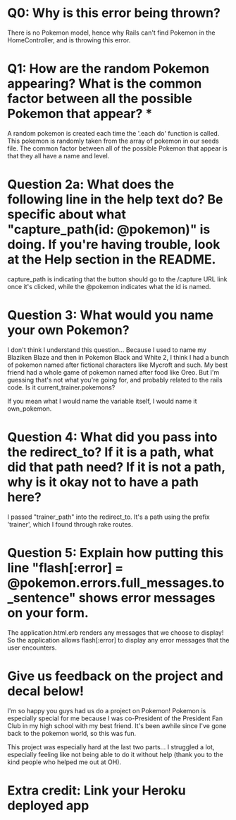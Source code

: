 # Q0: Why is this error being thrown?

There is no Pokemon model, hence why Rails can't find Pokemon in the HomeController, and is throwing this error.


# Q1: How are the random Pokemon appearing? What is the common factor between all the possible Pokemon that appear? *

A random pokemon is created each time the '.each do' function is called. This pokemon is randomly taken from the array of pokemon in our seeds file. The common factor between all of the possible Pokemon that appear is that they all have a name and level. 


# Question 2a: What does the following line in the help text do? Be specific about what "capture_path(id: @pokemon)" is doing. If you're having trouble, look at the Help section in the README.

capture_path is indicating that the button should go to the /capture URL link once it's clicked, while the @pokemon indicates what the id is named.


# Question 3: What would you name your own Pokemon?

I don't think I understand this question... Because I used to name my Blaziken Blaze and then in Pokemon Black and White 2, I think I had a bunch of pokemon named after fictional characters like Mycroft and such. My best friend had a whole game of pokemon named after food like Oreo. But I'm guessing that's not what you're going for, and probably related to the rails code. Is it current_trainer.pokemons?

If you mean what I would name the variable itself, I would name it own_pokemon. 


# Question 4: What did you pass into the redirect_to? If it is a path, what did that path need? If it is not a path, why is it okay not to have a path here?

I passed "trainer_path" into the redirect_to. It's a path using the prefix 'trainer', which I found through rake routes.

# Question 5: Explain how putting this line "flash[:error] = @pokemon.errors.full_messages.to_sentence" shows error messages on your form.

The application.html.erb renders any messages that we choose to display! So the application allows flash[:error] to display any error messages that the user encounters.

# Give us feedback on the project and decal below!

I'm so happy you guys had us do a project on Pokemon! Pokemon is especially special for me because I was co-President of the President Fan Club in my high school with my best friend. It's been awhile since I've gone back to the pokemon world, so this was fun.

This project was especially hard at the last two parts... I struggled a lot, especially feeling like not being able to do it without help (thank you to the kind people who helped me out at OH). 

# Extra credit: Link your Heroku deployed app
